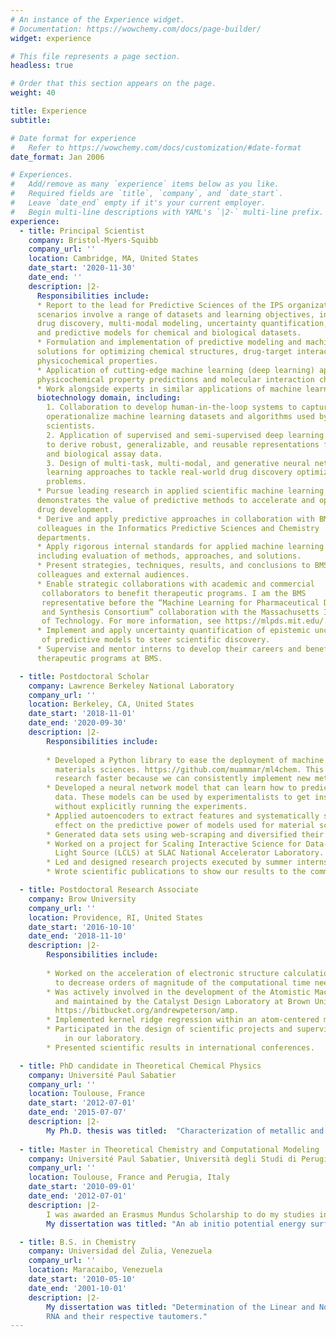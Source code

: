 ```yaml
---
# An instance of the Experience widget.
# Documentation: https://wowchemy.com/docs/page-builder/
widget: experience

# This file represents a page section.
headless: true

# Order that this section appears on the page.
weight: 40

title: Experience
subtitle:

# Date format for experience
#   Refer to https://wowchemy.com/docs/customization/#date-format
date_format: Jan 2006

# Experiences.
#   Add/remove as many `experience` items below as you like.
#   Required fields are `title`, `company`, and `date_start`.
#   Leave `date_end` empty if it's your current employer.
#   Begin multi-line descriptions with YAML's `|2-` multi-line prefix.
experience:
  - title: Principal Scientist
    company: Bristol-Myers-Squibb
    company_url: ''
    location: Cambridge, MA, United States
    date_start: '2020-11-30'
    date_end: ''
    description: |2-
      Responsibilities include:
      * Report to the lead for Predictive Sciences of the IPS organization;
      scenarios involve a range of datasets and learning objectives, including
      drug discovery, multi-modal modeling, uncertainty quantification,
      and predictive models for chemical and biological datasets.
      * Formulation and implementation of predictive modeling and machine learning
      solutions for optimizing chemical structures, drug-target interactions, and
      physicochemical properties.
      * Application of cutting-edge machine learning (deep learning) approaches to
      physicochemical property predictions and molecular interaction challenges.
      * Work alongside experts in similar applications of machine learning in the
      biotechnology domain, including:
        1. Collaboration to develop human-in-the-loop systems to capture and
        operationalize machine learning datasets and algorithms used by BMS
        scientists.
        2. Application of supervised and semi-supervised deep learning methods
        to derive robust, generalizable, and reusable representations for chemical
        and biological assay data.
        3. Design of multi-task, multi-modal, and generative neural network
        learning approaches to tackle real-world drug discovery optimization
        problems.
      * Pursue leading research in applied scientific machine learning that
      demonstrates the value of predictive methods to accelerate and optimize
      drug development.
      * Derive and apply predictive approaches in collaboration with BMS
      colleagues in the Informatics Predictive Sciences and Chemistry
      departments.
      * Apply rigorous internal standards for applied machine learning practice,
      including evaluation of methods, approaches, and solutions.
      * Present strategies, techniques, results, and conclusions to BMS
      colleagues and external audiences.
      * Enable strategic collaborations with academic and commercial
       collaborators to benefit therapeutic programs. I am the BMS
       representative before the “Machine Learning for Pharmaceutical Discovery
       and Synthesis Consortium” collaboration with the Massachusetts Institute
       of Technology. For more information, see https://mlpds.mit.edu/.
      * Implement and apply uncertainty quantification of epistemic uncertainty
       of predictive models to steer scientific discovery.
      * Supervise and mentor interns to develop their careers and benefit
      therapeutic programs at BMS.

  - title: Postdoctoral Scholar
    company: Lawrence Berkeley National Laboratory
    company_url: ''
    location: Berkeley, CA, United States
    date_start: '2018-11-01'
    date_end: '2020-09-30'
    description: |2-
        Responsibilities include:
        
        * Developed a Python library to ease the deployment of machine learning models for chemistry and
          materials sciences. https://github.com/muammar/ml4chem. This package is helping us advance our
          research faster because we can consistently implement new methods.
        * Developed a neural network model that can learn how to predict retention times from chromatography
          data. These models can be used by experimentalists to get insights about the substances they study
          without explicitly running the experiments.
        * Applied autoencoders to extract features and systematically studied their topology to understand their
          effect on the predictive power of models used for material sciences.
        * Generated data sets using web-scraping and diversified their variance with active learning techniques.
        * Worked on a project for Scaling Interactive Science for Data-Intensive Discovery for the Linac Coherent
          Light Source (LCLS) at SLAC National Accelerator Laboratory.
        * Led and designed research projects executed by summer interns.
        * Wrote scientific publications to show our results to the community.

  - title: Postdoctoral Research Associate
    company: Brow University
    company_url: ''
    location: Providence, RI, United States
    date_start: '2016-10-10'
    date_end: '2018-11-10'
    description: |2-
        Responsibilities include:
        
        * Worked on the acceleration of electronic structure calculations using machine learning models 
          to decrease orders of magnitude of the computational time needed by the simulations.
        * Was actively involved in the development of the Atomistic Machine-learning Package (Amp) created
          and maintained by the Catalyst Design Laboratory at Brown University 
          https://bitbucket.org/andrewpeterson/amp.
        * Implemented kernel ridge regression within an atom-centered mode in their machine-learning package.
        * Participated in the design of scientific projects and supervision of students during their research
            in our laboratory.
        * Presented scientific results in international conferences.

  - title: PhD candidate in Theoretical Chemical Physics
    company: Université Paul Sabatier
    company_url: ''
    location: Toulouse, France
    date_start: '2012-07-01'
    date_end: '2015-07-07'
    description: |2-
        My Ph.D. thesis was titled:  "Characterization of metallic and insulating properties of low-dimensional systems."
    
  - title: Master in Theoretical Chemistry and Computational Modeling
    company: Université Paul Sabatier, Università degli Studi di Perugia
    company_url: ''
    location: Toulouse, France and Perugia, Italy
    date_start: '2010-09-01'
    date_end: '2012-07-01'
    description: |2-
        I was awarded an Erasmus Mundus Scholarship to do my studies in different European universities. 
        My dissertation was titled: "An ab initio potential energy surface for quantum reactive scattering calculations."

  - title: B.S. in Chemistry
    company: Universidad del Zulia, Venezuela
    company_url: ''
    location: Maracaibo, Venezuela
    date_start: '2010-05-10'
    date_end: '2001-10-01'
    description: |2-
        My dissertation was titled: "Determination of the Linear and Nonlinear Optical Properties of the Nitrogenous Bases of DNA, 
        RNA and their respective tautomers."
---
```

